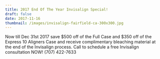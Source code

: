 ```yaml
---
title: 2017 End Of The Year Invisalign Special!
draft: false
date: 2017-11-16
thumbnail: /images/invisalign-fairfield-ca-300x300.jpg
---
```

Now till Dec 31st 2017 save $500 off of the Full Case and $350 off of the Express 10 Aligners Case and receive complimentary bleaching material at the end of the Invisalign process. Call to schedule a free Invisalign consultation NOW! (707) 422-7633